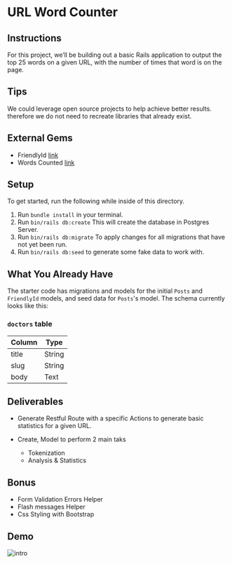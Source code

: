 # URL Word Counter

## Instructions

For this project, we’ll be building out a basic Rails application to output the
top 25 words on a given URL, with the number of times that word is on the page.

## Tips

We could leverage open source projects to help achieve better results. therefore
we do not need to recreate libraries that already exist.

## External Gems

-   FriendlyId [link](https://rubygems.org/gems/words_counted/versions/1.0.2)
-   Words Counted [link](https://rubygems.org/gems/friendly_id)

## Setup

To get started, run the following while inside of this directory.

1. Run `bundle install` in your terminal.
2. Run `bin/rails db:create` This will create the database in Postgres Server.
3. Run `bin/rails db:migrate` To apply changes for all migrations that have not
   yet been run.
4. Run `bin/rails db:seed` to generate some fake data to work with.

## What You Already Have

The starter code has migrations and models for the initial `Posts` and
`FriendlyId` models, and seed data for `Posts`'s model. The schema currently
looks like this:

### `doctors` table

| Column | Type   |
| ------ | ------ |
| title  | String |
| slug   | String |
| body   | Text   |

## Deliverables

-   Generate Restful Route with a specific Actions to generate basic statistics
    for a given URL.

-   Create, Model to perform 2 main taks

    -   Tokenization
    -   Analysis & Statistics

## Bonus

-   Form Validation Errors Helper
-   Flash messages Helper
-   Css Styling with Bootstrap

## Demo

![intro](https://user-images.githubusercontent.com/73612260/192164386-e6d7e7b2-51cf-4ad3-8bb2-d1b373855e2c.gif)
